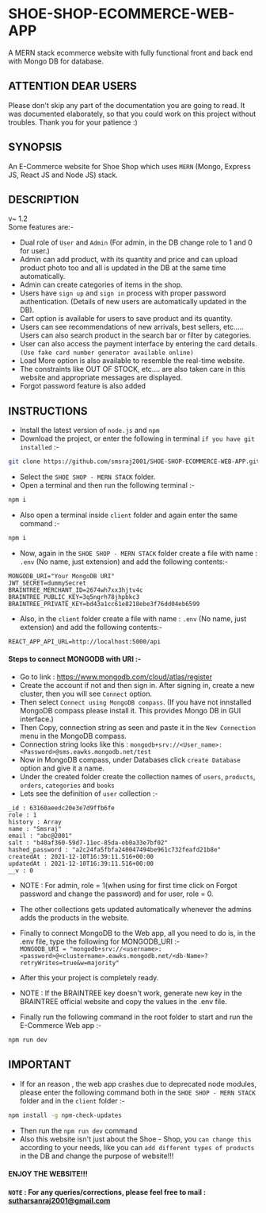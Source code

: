 # SHOE-SHOP-ECOMMERCE-WEB-APP
A MERN stack ecommerce website with fully functional front and back end with Mongo DB for database.

## ATTENTION DEAR USERS
Please don't skip any part of the documentation you are going to read. It was documented elaborately, so that you could work on this project without troubles. Thank you for your patience :)

## SYNOPSIS

An E-Commerce website for Shoe Shop which uses ```MERN``` (Mongo, Express JS, React JS and Node JS) stack.

## DESCRIPTION
v~ 1.2\
Some features are:-

- Dual role of ```User``` and ```Admin``` (For admin, in the DB change role to 1 and 0 for user.)
- Admin can add product, with its quantity and price and can upload product photo too and all is updated in the DB at the same time automatically.
- Admin can create categories of items in the shop.
- Users have ```sign up``` and ```sign in``` process with proper password authentication. (Details of new users are automatically updated in the DB).
- Cart option is available for users to save product and its quantity.
- Users can see recommendations of new arrivals, best sellers, etc..... Users can also search product in the search bar or filter by categories.
- User can also access the payment interface by entering the card details. ```(Use fake card number generator available online)```
- Load More option is also available to resemble the real-time website.
- The constraints like OUT OF STOCK, etc.... are also taken care in this website and appropriate messages are displayed.
- Forgot password feature is also added

## INSTRUCTIONS
- Install the latest version of ```node.js``` and ```npm```
- Download the project, or enter the following in terminal ```if you have git installed``` :-
```bash 
git clone https://github.com/smsraj2001/SHOE-SHOP-ECOMMERCE-WEB-APP.git
```
- Select the ```SHOE SHOP - MERN STACK``` folder.
- Open a terminal and then run the following terminal :-
```bash 
npm i
```
- Also open a terminal inside ```client``` folder and again enter the same command :-
```bash 
npm i
```
- Now, again in the ```SHOE SHOP - MERN STACK``` folder create a file with name : ```.env``` (No name, just extension) and add the following contents:-
```.env
MONGODB_URI="Your MongoDB URI"
JWT_SECRET=dummySecret
BRAINTREE_MERCHANT_ID=2674wh7xx3hjtv4c
BRAINTREE_PUBLIC_KEY=3q5ngrh78jhpbkc3
BRAINTREE_PRIVATE_KEY=bd43a1cc61e8218ebe3f76dd04eb6599
```

- Also, in the ```client``` folder create a file with name : ```.env``` (No name, just extension) and add the following contents:-
```.env
REACT_APP_API_URL=http://localhost:5000/api
```

#### Steps to connect MONGODB with URI :-
- Go to link : https://www.mongodb.com/cloud/atlas/register
- Create the account if not and then sign in. After signing in, create a new cluster, then you will see ```Connect``` option.
- Then select ```Connect using MongoDB compass```. (If you have not innstalled MongoDB compass please install it. This provides Mongo DB in GUI interface.)
- Then Copy, connection string as seen and paste it in the ```New Connection``` menu in the MongoDB compass.
- Connection string looks like this : ```mongodb+srv://<User_name>:<Password>@sms.eawks.mongodb.net/test```
- Now in MongoDB compass, under Databases click ```create Database``` option and give it a name.
- Under the created folder create the collection names of ```users```, ```products```, ```orders```, ```categories``` and ```books```
- Lets see the definition of ```user``` collection :-
```.javascript
_id : 63160aeedc20e3e7d9ffb6fe
role : 1
history : Array
name : "Smsraj"
email : "abc@2001"
salt : "b40af360-59d7-11ec-85da-eb0a33e7bf02"
hashed_password : "a2c24fa5fbfa240047494be961c732feafd21b8e"
createdAt : 2021-12-10T16:39:11.516+00:00
updatedAt : 2021-12-10T16:39:11.516+00:00
__v : 0
```
- NOTE : For admin, role = 1(when using for first time click on Forgot password and change the password) and for user, role = 0. 
- The other collections gets updated automatically whenever the admins adds the products in the website.

- Finally to connect MongoDB to the Web app, all you need to do is, in the .env file, type the following for MONGODB_URI :-\
```MONGODB_URI = "mongodb+srv://<username>:<password>@<clustername>.eawks.mongodb.net/<db-Name>?retryWrites=true&w=majority"```
- After this your project is completely ready.
- NOTE : If the BRAINTREE key doesn't work, generate new key in the BRAINTREE official website and copy the values in the .env file.

- Finally run the following command in the root folder to start and run the E-Commerce Web app :-
```bash 
npm run dev
```
## IMPORTANT
- If for an reason , the web app crashes due to deprecated node modules, please enter the following command both in the  ```SHOE SHOP - MERN STACK``` folder and in the ```client``` folder :-
```bash 
npm install -g npm-check-updates
```
- Then run the ```npm run dev``` command
- Also this website isn't just about the Shoe - Shop, you ```can change this``` according to your needs, like you can ```add different types of products``` in the DB and change the purpose of website!!!

#### ENJOY THE WEBSITE!!!

#### ```NOTE``` : For any queries/corrections, please feel free to mail : sutharsanraj2001@gmail.com
